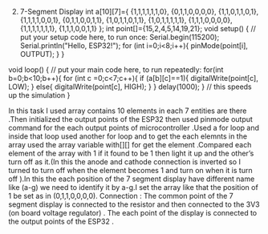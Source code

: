  2.  7-Segment Display
int a[10][7]={
  {1,1,1,1,1,1,0},
  {0,1,1,0,0,0,0},
  {1,1,0,1,1,0,1},
  {1,1,1,1,0,0,1},
  {0,1,1,0,0,1,1},
  {1,0,1,1,0,1,1},
  {1,0,1,1,1,1,1},
  {1,1,1,0,0,0,0},
  {1,1,1,1,1,1,1},
  {1,1,1,0,0,1,1}
};
int point[]={15,2,4,5,14,19,21};
void setup() {
  // put your setup code here, to run once:
  Serial.begin(115200);
  Serial.println("Hello, ESP32!");
  for (int i=0;i<8;i++){
    pinMode(point[i], OUTPUT);
  }
}

void loop() {
  // put your main code here, to run repeatedly:
  for(int b=0;b<10;b++){
    for (int c =0;c<7;c++){
      if (a[b][c]==1){
        digitalWrite(point[c], LOW);
      }
      else{
        digitalWrite(point[c], HIGH);
      }
  }
  delay(1000);
  }
   // this speeds up the simulation
}
 

In this task I used array contains 10 elements in each 7 entities are there .Then initialized the output points of the ESP32 then used pinmode output command for the each output points 
of microcontroller .Used a for loop and inside that loop used another for loop and to get the each elemnts in the array used the array variable with[][] for get the element .Compared
each element of the array with 1 if it found to be 1 then light it up and the other’s turn off as it.(In this the anode and cathode connection is inverted so I turned to turn off when 
the element becomes 1 and turn on when it is turn off ).In this the each position of the 7 segment display have different name like (a-g) we need to identify it by a-g.I set the array
like that the position of 1 be set as in (0,1,1,0,0,0,0).
Connection : The common point of the 7 segment display is connected to the resistor and then connected to the 3V3 (on board voltage regulator) . The each point of the display is connected 
to the output points of the ESP32 .
